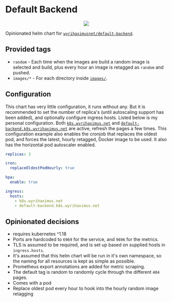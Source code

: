 # Default Backend

<p align="center">
  <img src="https://helm.wyrihaximus.net/images/charts/default-backend.png">
</p>

Opinionated helm chart for [`wyrihaximusnet/default-backend`](https://github.com/wyrihaximusnet/docker-default-backend).

## Provided tags

* `random` - Each time when the images are build a random image is selected and build, plus every hour an image is retagged as `random` and pushed.
* `images/*` - For each directory inside [`images/`](https://github.com/WyriHaximusNet/docker-default-backend/tree/master/images).

## Configuration

This chart has very little configuration, it runs without any. But it is recommended to set the number of replica's 
(until autoscaling support has been added), and optionally configure ingress hosts. Listed below is my personal 
configuration. Both [`k8s.wyrihaximus.net`](https://k8s.wyrihaximus.net/) and 
[`default-backend.k8s.wyrihaximus.net`](https://default-backend.k8s.wyrihaximus.net/) are active, refresh the pages a 
few times. This configuration example also enables the cronjob that replaces the oldest pod, and forces the latest, 
hourly retagged, Docker image to be used. It also has the horizontal pod autoscaler enabled.

```yaml
replicas: 3

cron:
  replaceOldestPodHourly: true

hpa:
  enable: true

ingress:
  hosts:
    - k8s.wyrihaximus.net
    - default-backend.k8s.wyrihaximus.net
```

### 

## Opinionated decisions

* requires kubernetes ^1.18
* Ports are hardcoded to `6969` for the service, and `9696` for the metrics.
* TLS is assumed to be required, and is set up based on supplied hosts in `ingress.hosts`.
* It's assumed that this helm chart will be run in it's own namespace, so the naming for all resources is kept as simple as possible.
* Prometheus export annotations are added for metric scraping.
* The default tag is random to randomly cycle through the different `404` pages.
* Comes with a pod
* Replace oldest pod every hour to hook into the hourly random image retagging

